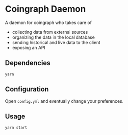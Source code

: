 # Coingraph Daemon

A daemon for coingraph who takes care of
- collecting data from external sources
- organizing the data in the local database
- sending historical and live data to the client
- exposing an API

## Dependencies
```shell	
yarn
```

## Configuration  
Open `config.yml` and eventually change your preferences.

## Usage
```shell	
yarn start
```